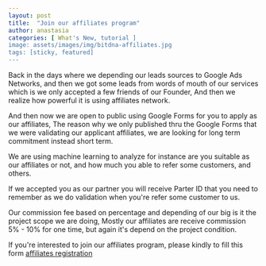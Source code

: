 ```yaml
---
layout: post
title:  "Join our affiliates program"
author: anastasia
categories: [ What's New, tutorial ]
image: assets/images/img/bitdna-affiliates.jpg
tags: [sticky, featured]
---
```


Back in the days where we depending our leads sources to Google Ads Networks, and then we got some leads from words of mouth of our services which is we only accepted a few friends of our Founder, And then we realize how powerful it is using affiliates network.

And then now we are open to public using Google Forms for you to apply as our affiliates, The reason why we only published thru the Google Forms that we were validating our applicant affiliates, we are looking for long term commitment instead short term.

We are using machine learning to analyze for instance are you suitable as our affiliates or not, and how much you able to refer some customers, and others.

If we accepted you as our partner you will receive Parter ID that you need to remember as we do validation when you're refer some customer to us.

Our commission fee based on percentage and depending of our big is it the project scope we are doing, Mostly our affiliates are receive commission 5% - 10% for one time, but again it's depend on the project condition.

If you're interested to join our affiliates program, please kindly to fill this form <a href="https://forms.gle/2vQs2ayVU3gJd5q36" target="_blank">affiliates registration</a>
